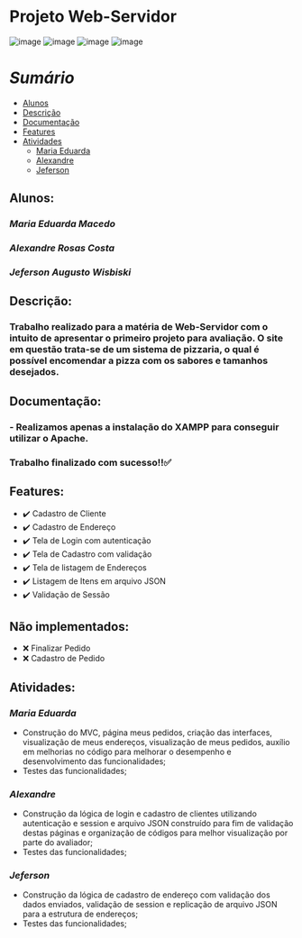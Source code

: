 # **Projeto Web-Servidor**
![image](https://img.shields.io/badge/PHP-777BB4?style=for-the-badge&logo=php&logoColor=white) ![image](https://img.shields.io/badge/JavaScript-F7DF1E?style=for-the-badge&logo=javascript&logoColor=black) ![image](https://img.shields.io/badge/CSS-239120?&style=for-the-badge&logo=css3&logoColor=white) ![image](https://img.shields.io/badge/HTML-239120?style=for-the-badge&logo=html5&logoColor=white)


*Sumário*
=================
<!--ts-->
   * [Alunos](#alunos)
   * [Descrição](#descrição)
   * [Documentação](#documentação)
   * [Features](#features)
   * [Atividades](#atividades)
      * [Maria Eduarda](#maria-eduarda)
      * [Alexandre](#alexandre)
      * [Jeferson](#jeferson)
<!--te-->

## Alunos:
### *Maria Eduarda Macedo*
### *Alexandre Rosas Costa*
### *Jeferson Augusto Wisbiski*  


## Descrição:
### Trabalho realizado para a matéria de Web-Servidor com o intuito de apresentar o primeiro projeto para avaliação. O site em questão trata-se de um sistema de pizzaria, o qual é possível encomendar a pizza com os sabores e tamanhos desejados. 



## Documentação:
### - Realizamos apenas a instalação do XAMPP para conseguir utilizar o Apache.

### Trabalho finalizado com sucesso!!:white_check_mark:

## Features:

- :heavy_check_mark: Cadastro de Cliente
- :heavy_check_mark: Cadastro de Endereço
- :heavy_check_mark: Tela de Login com autenticação
- :heavy_check_mark: Tela de Cadastro com validação
- :heavy_check_mark: Tela de listagem de Endereços 
- :heavy_check_mark: Listagem de Itens em arquivo JSON
- :heavy_check_mark: Validação de Sessão

## Não implementados:
- :x: Finalizar Pedido
- :x: Cadastro de Pedido

## Atividades:

### *Maria Eduarda*
- Construção do MVC, página meus pedidos, criação das interfaces, visualização de meus endereços, visualização de meus pedidos, auxílio em melhorias no código para melhorar o desempenho e desenvolvimento das funcionalidades;
- Testes das funcionalidades;

### *Alexandre*
- Construção da lógica de login e cadastro de clientes utilizando autenticação e session e arquivo JSON construído para fim de validação destas páginas e organização de códigos para melhor visualização por parte do avaliador;
- Testes das funcionalidades;

### *Jeferson* 
- Construção da lógica de cadastro de endereço com validação dos dados enviados, validação de session e replicação de arquivo JSON para a estrutura de endereços;
- Testes das funcionalidades;

